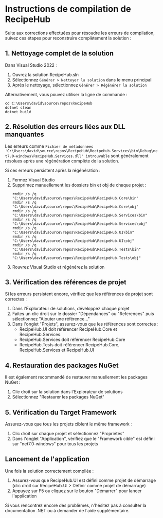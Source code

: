 # Instructions de compilation de RecipeHub

Suite aux corrections effectuées pour résoudre les erreurs de compilation, suivez ces étapes pour reconstruire complètement la solution :

## 1. Nettoyage complet de la solution

Dans Visual Studio 2022 :
1. Ouvrez la solution RecipeHub.sln
2. Sélectionnez `Générer > Nettoyer la solution` dans le menu principal
3. Après le nettoyage, sélectionnez `Générer > Régénérer la solution` 

Alternativement, vous pouvez utiliser la ligne de commande :
```
cd C:\Users\david\source\repos\RecipeHub
dotnet clean
dotnet build
```

## 2. Résolution des erreurs liées aux DLL manquantes

Les erreurs comme `Fichier de métadonnées 'C:\Users\david\source\repos\RecipeHub\RecipeHub.Services\bin\Debug\net7.0-windows\RecipeHub.Services.dll' introuvable` sont généralement résolues après une régénération complète de la solution.

Si ces erreurs persistent après la régénération :

1. Fermez Visual Studio
2. Supprimez manuellement les dossiers bin et obj de chaque projet :
   ```
   rmdir /s /q "C:\Users\david\source\repos\RecipeHub\RecipeHub.Core\bin"
   rmdir /s /q "C:\Users\david\source\repos\RecipeHub\RecipeHub.Core\obj"
   rmdir /s /q "C:\Users\david\source\repos\RecipeHub\RecipeHub.Services\bin"
   rmdir /s /q "C:\Users\david\source\repos\RecipeHub\RecipeHub.Services\obj"
   rmdir /s /q "C:\Users\david\source\repos\RecipeHub\RecipeHub.UI\bin"
   rmdir /s /q "C:\Users\david\source\repos\RecipeHub\RecipeHub.UI\obj"
   rmdir /s /q "C:\Users\david\source\repos\RecipeHub\RecipeHub.Tests\bin"
   rmdir /s /q "C:\Users\david\source\repos\RecipeHub\RecipeHub.Tests\obj"
   ```
3. Rouvrez Visual Studio et régénérez la solution

## 3. Vérification des références de projet

Si les erreurs persistent encore, vérifiez que les références de projet sont correctes :

1. Dans l'Explorateur de solutions, développez chaque projet
2. Faites un clic droit sur le dossier "Dépendances" ou "References" puis sélectionnez "Ajouter une référence..."
3. Dans l'onglet "Projets", assurez-vous que les références sont correctes :
   - RecipeHub.UI doit référencer RecipeHub.Core et RecipeHub.Services
   - RecipeHub.Services doit référencer RecipeHub.Core
   - RecipeHub.Tests doit référencer RecipeHub.Core, RecipeHub.Services et RecipeHub.UI

## 4. Restauration des packages NuGet

Il est également recommandé de restaurer manuellement les packages NuGet :

1. Clic droit sur la solution dans l'Explorateur de solutions
2. Sélectionnez "Restaurer les packages NuGet"

## 5. Vérification du Target Framework

Assurez-vous que tous les projets ciblent le même framework :

1. Clic droit sur chaque projet et sélectionnez "Propriétés"
2. Dans l'onglet "Application", vérifiez que le "Framework cible" est défini sur "net7.0-windows" pour tous les projets

## Lancement de l'application

Une fois la solution correctement compilée :

1. Assurez-vous que RecipeHub.UI est défini comme projet de démarrage (clic droit sur RecipeHub.UI > Définir comme projet de démarrage)
2. Appuyez sur F5 ou cliquez sur le bouton "Démarrer" pour lancer l'application

Si vous rencontrez encore des problèmes, n'hésitez pas à consulter la documentation .NET ou à demander de l'aide supplémentaire.

